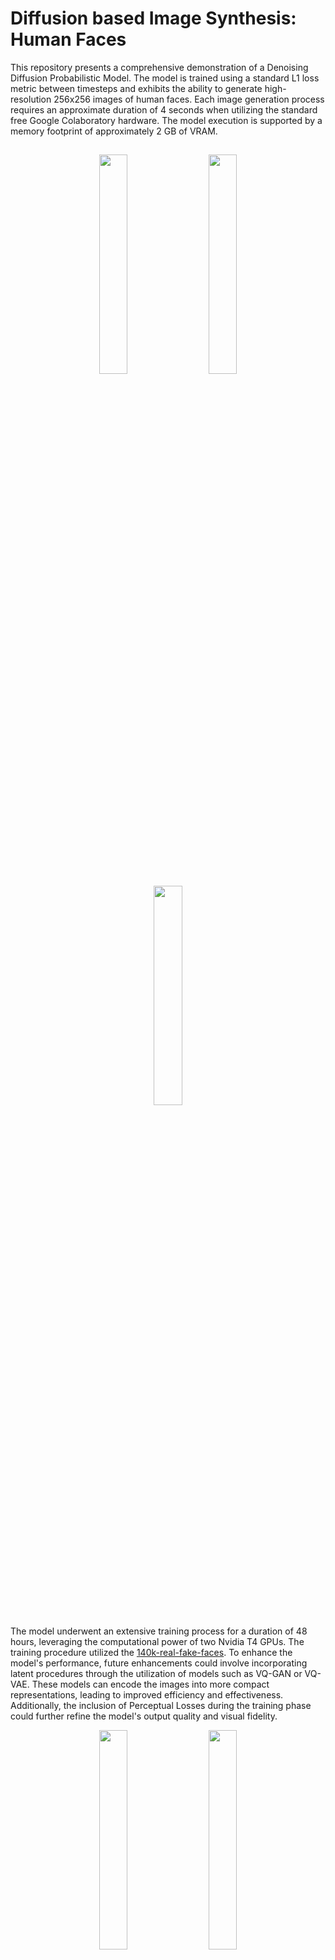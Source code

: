 # Diffusion based Image Synthesis: Human Faces

This repository presents a comprehensive demonstration of a Denoising Diffusion Probabilistic Model. The model is trained using a standard L1 loss metric between timesteps and exhibits the ability to generate high-resolution 256x256 images of human faces. Each image generation process requires an approximate duration of 4 seconds when utilizing the standard free Google Colaboratory hardware. The model execution is supported by a memory footprint of approximately 2 GB of VRAM.

<h2 align="center"></h1>

<p float="left" align="middle">
  <img src="https://media.discordapp.net/attachments/911296727103983678/1117571962160545863/d0857be2-9f10-419f-884e-f60aed8d8ae1.png" width="30%" hspace="10"/>
  <img src="https://media.discordapp.net/attachments/911296727103983678/1117571962798100631/TESTE_1.png" width="30%" hspace="10"/> 
  <img src="https://media.discordapp.net/attachments/911296727103983678/1117571963578241064/7_1.png" width="30%" hspace="10"/> 
</p>

The model underwent an extensive training process for a duration of 48 hours, leveraging the computational power of two Nvidia T4 GPUs. The training procedure utilized the [140k-real-fake-faces](https://www.kaggle.com/datasets/xhlulu/140k-real-and-fake-faces). To enhance the model's performance, future enhancements could involve incorporating latent procedures through the utilization of models such as VQ-GAN or VQ-VAE. These models can encode the images into more compact representations, leading to improved efficiency and effectiveness. Additionally, the inclusion of Perceptual Losses during the training phase could further refine the model's output quality and visual fidelity.

<p float="left" align="middle">
  <img src="https://media.discordapp.net/attachments/911296727103983678/1117571963108458586/da6319e3-a314-4c84-91f9-dc940f8de485.png" width="30%" hspace="10"/>
  <img src="https://media.discordapp.net/attachments/911296727103983678/1117571966682013837/b468b357-0f2b-470f-a2e5-3ef0e7b02923.png" width="30%" hspace="10"/> 
  <img src="https://media.discordapp.net/attachments/911296727103983678/1117571963364319363/7c39058b-044a-4406-a448-b62df64b3a40.png" width="30%" hspace="10"/> 
</p>

<h2 align="center"></h1>

<p float="left" align="middle">
  <img src="https://cdn.discordapp.com/attachments/911296727103983678/1117573202458198087/Yxtz20oOAAAAABJRU5ErkJggg.png" width="100%" hspace="10"/>
</p>
<p float="left" align="middle">
  <img src="https://cdn.discordapp.com/attachments/911296727103983678/1117573776037650432/B1ZGJnpSYqHjAAAAAElFTkSuQmCC.png" width="100%" hspace="10"/>
</p>
